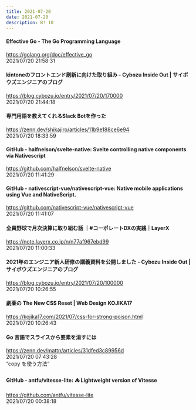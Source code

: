 ```yaml
---
title: 2021-07-20
date: 2021-07-20
description: B! 10
---
```


#### Effective Go - The Go Programming Language
https://golang.org/doc/effective_go<br>
2021/07/20 21:58:31<br>


#### kintoneのフロントエンド刷新に向けた取り組み - Cybozu Inside Out | サイボウズエンジニアのブログ
https://blog.cybozu.io/entry/2021/07/20/170000<br>
2021/07/20 21:44:18<br>


#### 専門用語を教えてくれるSlack Botを作った
https://zenn.dev/shikajiro/articles/11b9e188ce6e94<br>
2021/07/20 18:33:59<br>


#### GitHub - halfnelson/svelte-native: Svelte controlling native components via Nativescript
https://github.com/halfnelson/svelte-native<br>
2021/07/20 11:41:29<br>


#### GitHub - nativescript-vue/nativescript-vue: Native mobile applications using Vue and NativeScript.
https://github.com/nativescript-vue/nativescript-vue<br>
2021/07/20 11:41:07<br>


#### 全員野球で月次決算に取り組む話 ｜#コーポレートDXの実践｜LayerX
https://note.layerx.co.jp/n/n77af967ebd99<br>
2021/07/20 11:00:33<br>


#### 2021年のエンジニア新人研修の講義資料を公開しました - Cybozu Inside Out | サイボウズエンジニアのブログ
https://blog.cybozu.io/entry/2021/07/20/100000<br>
2021/07/20 10:26:55<br>


#### 劇薬の The New CSS Reset | Web Design KOJIKA17
https://kojika17.com/2021/07/css-for-strong-poison.html<br>
2021/07/20 10:26:43<br>


#### Go 言語でスライスから要素を消すには
https://zenn.dev/mattn/articles/31dfed3c89956d<br>
2021/07/20 07:43:28<br>
“copy を使う方法”


#### GitHub - antfu/vitesse-lite: ⛺️ Lightweight version of Vitesse
https://github.com/antfu/vitesse-lite<br>
2021/07/20 00:38:18<br>


